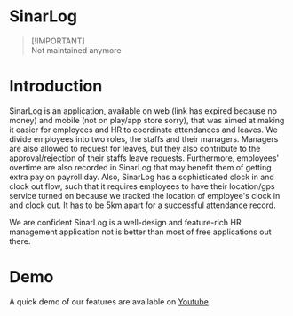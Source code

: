 # SinarLog

> [!IMPORTANT]<br> Not maintained anymore

# Introduction
SinarLog is an application, available on web (link has expired because no money) and mobile (not on play/app store sorry), that was aimed at making it easier for employees and HR to coordinate attendances and leaves. We divide employees into two roles, the staffs and their managers. Managers are also allowed to request for leaves, but they also contribute to the approval/rejection of their staffs leave requests. Furthermore, employees' overtime are also recorded in SinarLog that may benefit them of getting extra pay on payroll day. Also, SinarLog has a sophisticated clock in and clock out flow, such that it requires employees to have their location/gps service turned on because we tracked the location of employee's clock in and clock out. It has to be 5km apart for a successful attendance record.

We are confident SinarLog is a well-design and feature-rich HR management application not is better than most of free applications out there.

# Demo
A quick demo of our features are available on [Youtube](https://www.youtube.com/watch?v=eGh7w94jiWQ)
